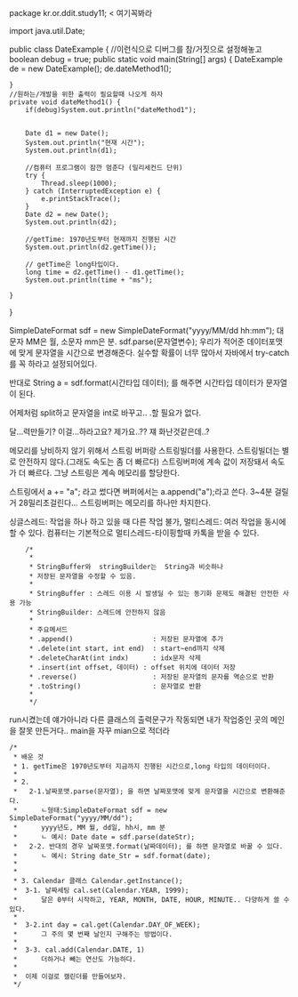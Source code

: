 package kr.or.ddit.study11; < 여기꼭봐라

import java.util.Date;

public class DateExample {
	//이런식으로 디버그를 참/거짓으로 설정해놓고
	boolean debug = true;
	public static void main(String[] args) {
		DateExample de = new DateExample();
		de.dateMethod1();
		
	}
	//원하는/개발을 위한 출력이 필요할때 나오게 하자
	private void dateMethod1() {
		if(debug)System.out.println("dateMethod1");
		
		
		Date d1 = new Date();
		System.out.println("현재 시간");
		System.out.println(d1);
		
		//컴퓨터 프로그램이 잠깐 멈춘다 (밀리세컨드 단위)
		try {
			Thread.sleep(1000);
		} catch (InterruptedException e) {
			e.printStackTrace();
		}
		Date d2 = new Date();
		System.out.println(d2);
		
		//getTime: 1970년도부터 현재까지 진행된 시간
		System.out.println(d2.getTime());

		// getTime은 long타입이다.
		long time = d2.getTime() - d1.getTime();
		System.out.println(time + "ms");
		
	}
}


SimpleDateFormat sdf = new SimpleDateFormat("yyyy/MM/dd hh:mm");
대문자 MM은 월, 소문자 mm은 분.
sdf.parse(문자열변수); 우리가 적어준 데이터포맷에 맞게 문자열을 시간으로 변경해준다.
실수할 확률이 너무 많아서   자바에서 try-catch를 꼭 하라고 설정되어있다.

반대로 String a = sdf.format(시간타입 데이터); 를 해주면 시간타입 데이터가 문자열이 된다.

어제처럼 split하고 문자열을 int로 바꾸고.. .할 필요가 없다.

달...력만들기? 이걸...하라고요? 제가요..?? 쟤 화난것같은데..?

메모리를 낭비하지 않기 위해서 스트링 버퍼랑 스트링빌더를 사용한다. 스트링빌더는 별로 안전하지 않다.(그래도 속도는 좀 더 빠르다)
스트링버퍼에 계속 값이 저장돼서 속도가 더 빠르다. 
그냥 스트링은 계속 메모리를 할당한다.

스트링에서 a += "a"; 라고 썼다면 버퍼에서는 a.append("a");라고 쓴다.
3~4분 걸릴 거 28밀리초걸린다...
스트링버퍼는 메모리를 하나만 차지한다.

싱글스레드: 작업을 하나 하고 있을 때 다른 작업 불가,
멀티스레드: 여러 작업을 동시에 할 수 있다. 컴퓨터는 기본적으로 멀티스레드-타이핑할때 카톡을 받을 수 있다.

		
		/*
		 * 
		 * StringBuffer와  stringBuilder는  String과 비슷하나
		 * 저장된 문자열을 수정할 수 있음.
		 * 
		 * StringBuffer : 스레드 이용 시 발생딜 수 있는 동기화 문제도 해결된 안전한 사용 가능
		 * StringBuilder: 스레드에 안전하지 않음
		 * 
		 * 주요메서드
		 * .append()		 			: 저장된 문자열에 추가
		 * .delete(int start, int end)	: start~end까지 삭제 
		 * .deleteCharAt(int indx) 		: idx문자 삭제
		 * .insert(int offset, 데이터)	: offset 위치에 데이터 저장
		 * .reverse()					: 저장된 문자열의 문자를 역순으로 반환
		 * .toString()					: 문자열로 반환
		 * 
		 */
		

run시켰는데 얘가아니라 다른 클래스의 출력문구가 작동되면 내가 작업중인 곳의 메인을 잘못 만든거다..
main을 자꾸 mian으로 적더라


	/*
	 * 배운 것
	 * 1. getTime은 1970년도부터 지금까지 진행된 시간으로,long 타입의 데이터이다.
	 * 
	 * 2.
	 * 	 2-1.날짜포맷.parse(문자열); 을 하면 날짜포맷에 맞게 문자열을 시간으로 변환해준다.
	 *      ㄴ형태:SimpleDateFormat sdf = new SimpleDateFormat("yyyy/MM/dd");
	 *   	yyyy년도, MM 월, dd일, hh시, mm 분
	 *   	ㄴ 예시: Date date = sdf.parse(dateStr);
	 *   2-2. 반대의 경우 날짜포맷.format(날짜데이터); 를 하면 문자열로 바꿀 수 있다.
	 *   	ㄴ 예시: String date_Str = sdf.format(date);
	 *   
	 *   
	 * 3. Calendar 클래스 Calendar.getInstance();
	 *  3-1. 날짜세팅 cal.set(Calendar.YEAR, 1999); 
	 *  	달은 0부터 시작하고, YEAR, MONTH, DATE, HOUR, MINUTE.. 다양하게 쓸 수 있다.
	 *  
	 *  3-2.int day = cal.get(Calendar.DAY_OF_WEEK);
	 *  	그 주의 몇 번째 날인지 구해주는 방법이다.
	 *  
	 *  3-3. cal.add(Calendar.DATE, 1)
	 *  	더하거나 빼는 연산도 가능하다.
	 *  
	 *  이제 이걸로 캘린더를 만들어보자.
	 */